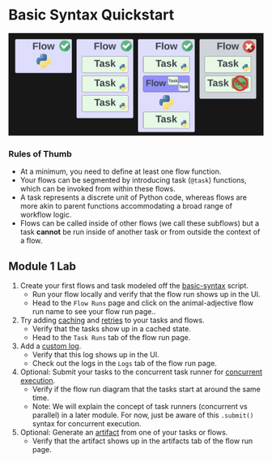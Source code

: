 # Basic Syntax Quickstart

![Alt text](images/flow_task_diagrams.png)

### Rules of Thumb
- At a minimum, you need to define at least one flow function.
- Your flows can be segmented by introducing task (`@task`) functions, which can be invoked from within these flows.
- A task represents a discrete unit of Python code, whereas flows are more akin to parent functions accommodating a broad range of workflow logic.
- Flows can be called inside of other flows (we call these subflows) but a task **cannot** be run inside of another task or from outside the context of a flow.

## Module 1 Lab

1. Create your first flows and task modeled off the [basic-syntax](basic_syntax.py) script.
    - Run your flow locally and verify that the flow run shows up in the UI. 
    - Head to the `Flow Runs` page and click on the animal-adjective flow run name to see your flow run page..
2. Try adding [caching](caching_tasks.py) and [retries](retries.py) to your tasks and flows.
    - Verify that the tasks show up in a cached state.
    - Head to the `Task Runs` tab of the flow run page.
3. Add a [custom log](custom_logs.py).
    - Verify that this log shows up in the UI.
    - Check out the logs in the `Logs` tab of the flow run page.
4. Optional: Submit your tasks to the concurrent task runner for [concurrent execution](concurrent_tasks.py).
    - Verify if the flow run diagram that the tasks start at around the same time.
    - Note: We will explain the concept of task runners (concurrent vs parallel) in a later module. For now, just be aware of this `.submit()` syntax for concurrent execution.
5. Optional: Generate an [artifact](prefect_artifact.py) from one of your tasks or flows.
    - Verify that the artifact shows up in the artifacts tab of the flow run page.